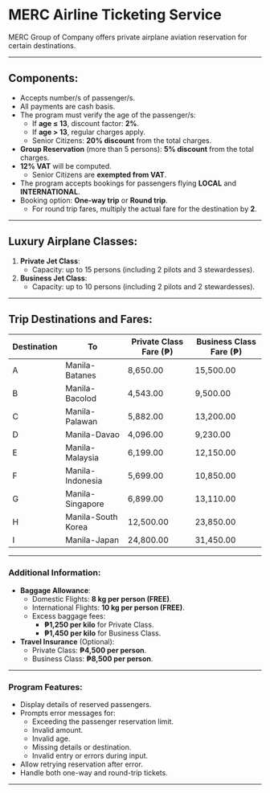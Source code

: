 # MERC Airline Ticketing Service

MERC Group of Company offers private airplane aviation reservation for certain destinations.

---

## Components:
- Accepts number/s of passenger/s.
- All payments are cash basis.
- The program must verify the age of the passenger/s:
  - If **age ≤ 13**, discount factor: **2%**.
  - If **age > 13**, regular charges apply.
  - Senior Citizens: **20% discount** from the total charges.
- **Group Reservation** (more than 5 persons): **5% discount** from the total charges.
- **12% VAT** will be computed.
  - Senior Citizens are **exempted from VAT**.
- The program accepts bookings for passengers flying **LOCAL** and **INTERNATIONAL**.
- Booking option: **One-way trip** or **Round trip**.
  - For round trip fares, multiply the actual fare for the destination by **2**.

---

## Luxury Airplane Classes:
1. **Private Jet Class**: 
   - Capacity: up to 15 persons (including 2 pilots and 3 stewardesses).
2. **Business Jet Class**: 
   - Capacity: up to 10 persons (including 2 pilots and 2 stewardesses).

---

## Trip Destinations and Fares:

| Destination | To            | Private Class Fare (₱) | Business Class Fare (₱) |
|-------------|---------------|------------------------|--------------------------|
| A           | Manila-Batanes | 8,650.00              | 15,500.00               |
| B           | Manila-Bacolod | 4,543.00              | 9,500.00                |
| C           | Manila-Palawan | 5,882.00              | 13,200.00               |
| D           | Manila-Davao   | 4,096.00              | 9,230.00                |
| E           | Manila-Malaysia | 6,199.00             | 12,150.00               |
| F           | Manila-Indonesia | 5,699.00            | 10,850.00               |
| G           | Manila-Singapore | 6,899.00            | 13,110.00               |
| H           | Manila-South Korea | 12,500.00         | 23,850.00               |
| I           | Manila-Japan   | 24,800.00             | 31,450.00               |

---

### Additional Information:
- **Baggage Allowance**:
  - Domestic Flights: **8 kg per person (FREE)**.
  - International Flights: **10 kg per person (FREE)**.
  - Excess baggage fees:
    - **₱1,250 per kilo** for Private Class.
    - **₱1,450 per kilo** for Business Class.
- **Travel Insurance** (Optional):
  - Private Class: **₱4,500 per person**.
  - Business Class: **₱8,500 per person**.

---

### Program Features:
- Display details of reserved passengers.
- Prompts error messages for:
  - Exceeding the passenger reservation limit.
  - Invalid amount.
  - Invalid age.
  - Missing details or destination.
  - Invalid entry or errors during input.
- Allow retrying reservation after error.
- Handle both one-way and round-trip tickets.

---

